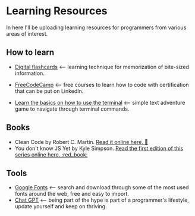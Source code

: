 # Learning Resources

In here I'll be uploading learning resources for programmers from various areas of interest.

## How to learn

- [Digital flashcards](https://ankiweb.net/decks/) <-- learning technique for memorization of bite-sized information.
- [FreeCodeCamp](https://www.freecodecamp.org/learn/) <-- free courses to learn how to code with certification that can be put on LinkedIn.

- [Learn the basics on how to use the terminal](https://gitlab.com/slackermedia/bashcrawl) <-- simple text adventure game to navigate through terminal commands.

## Books

- Clean Code by Robert C. Martin. [ Read it online here. :blue_book:](https://github.com/jnguyen095/clean-code/blob/master/Clean.Code.A.Handbook.of.Agile.Software.Craftsmanship.pdf)
- You don't know JS Yet by Kyle Simpson. [Read the first edition of this series online here. :red_book:](https://github.com/getify/You-Dont-Know-JS/blob/1st-ed/README.md)

## Tools

- [Google Fonts](https://fonts.google.com/) <-- search and download through some of the most used fonts around the web, free and easy to import.
- [Chat GPT](https://chat.openai.com/auth/login?next=%2Fchat) <-- being part of the hype is part of a programmer's lifestyle, update yourself and keep on thriving.

